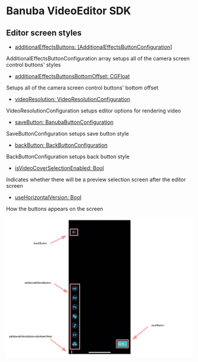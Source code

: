 # Banuba VideoEditor SDK
## Editor screen styles  

- [additionalEffectsButtons: [AdditionalEffectsButtonConfiguration]](/Example/Example/Extension/EditorConfiguration.swift#L8)

AdditionalEffectsButtonConfiguration array setups all of the camera screen control buttons' styles

- [additionalEffectsButtonsBottomOffset: CGFloat](/Example/Example/Extension/EditorConfiguration.swift#L46)

Setups all of the camera screen control buttons' bottom offset

- [videoResolution: VideoResolutionConfiguration](/Example/Example/Extension/EditorConfiguration.swift#L47)

VideoResolutionConfiguration setups editor options for rendering video

- [saveButton: BanubaButtonConfiguration](/Example/Example/Extension/EditorConfiguration.swift#L68)

SaveButtonConfiguration setups save button style

- [backButton: BackButtonConfiguration](/Example/Example/Extension/EditorConfiguration.swift#L74)

BackButtonConfiguration setups back button style

- [isVideoCoverSelectionEnabled: Bool](/Example/Example/Extension/EditorConfiguration.swift#L76)

Indicates whether there will be a preview selection screen after the editor screen

- [useHorizontalVersion: Bool](/Example/Example/Extension/EditorConfiguration.swift#L77)

How the buttons appears on the screen

  ![img](screenshots/EditorConfiguration.png)
